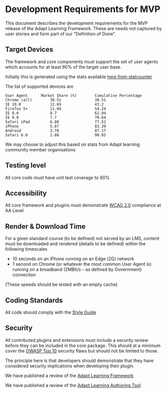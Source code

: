 # Development Requirements for MVP

This document describes the development requirements for the MVP release of the Adapt Learning Framework. These are needs not captured by user stories and form part of our "Definition of Done".

## Target Devices
The framework and core components must support the set of user agents which accounts for at least 90% of the target user base.

Initially this is generated using the stats available [here from statcounter](http://gs.statcounter.com/#all-browser_version_partially_combined-GB-monthly-201309-201311-bar)

The list of supported devices are

    User Agent		Market Share (%)		Cumulative Percentage  
    Chrome (all)		30.51				30.51       
    IE 10.0				12.69				43.2   
    Firefox 5+			11.04				54.24  
    IE 8.0				8.7					62.94  
    IE 9.0				7.7					70.64  
    Safari iPad			6.88				77.52  
    iPhone				5.87				83.39  
    Android				3.78				87.17  
    Safari 6.0			2.88				90.05

    

We may choose to adjust this based on stats from Adapt learning community member organisations
## Testing level
All core code must have unit test coverage to 90%

## Accessibility
All core framework and plugins must demonstrate [WCAG 2.0](http://www.w3.org/TR/2008/REC-WCAG20-20081211/) compliance at AA Level

## Render & Download Time
For a given standard course (to be defined) not served by an LMS, content must be downloaded and rendered (details to be defined) within the following timescales

* 10 seconds on an iPhone running on an Edge (2G) network
* 1 second on Chrome (or whatever the most common User Agent is) running on a broadband (2MBit/s - as defined by Government) connection

(These speeds should be tested with an empty cache)

## Coding Standards

All code should comply with the [Style Guide](style_guide.md)

## Security

All contributed plugins and extensions must include a security review before they can be included in the core package. This should at a minimum cover the [OWASP Top 10](https://www.owasp.org/index.php/Category:OWASP_Top_Ten_Project) security flaws but should not be limited to those.

The principle here is that developers should demonstrate that they have considered security implications when developing their plugin.

We have published a review of the [Adapt Learning Framework](https://github.com/adaptlearning/adapt_framework/wiki/Web-Security-Audit)

We have published a review of the [Adapt Learning Authoring Tool](https://github.com/adaptlearning/adapt_authoring/wiki/Web-Security-Audit)
